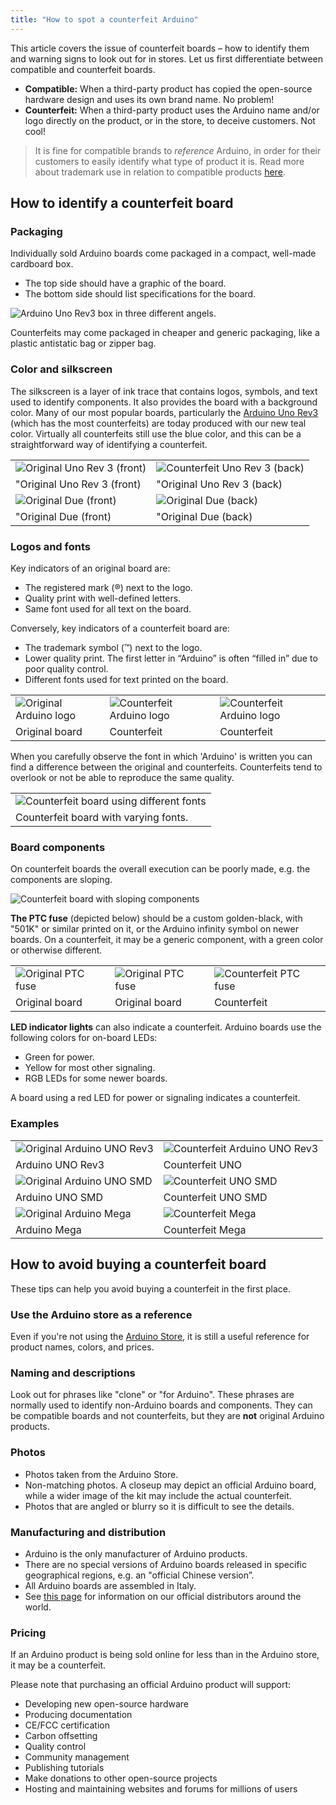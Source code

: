 ```yaml
---
title: "How to spot a counterfeit Arduino"
---
```


This article covers the issue of counterfeit boards – how to identify them and warning signs to look out for in stores. Let us first differentiate between compatible and counterfeit boards.

* **Compatible:** When a third-party product has copied the open-source hardware design and uses its own brand name. No problem!
* **Counterfeit:** When a third-party product uses the Arduino name and/or logo directly on the product, or in the store, to deceive customers. Not cool!

> It is fine for compatible brands to *reference* Arduino, in order for their customers to easily identify what type of product it is. Read more about trademark use in relation to compatible products [here](https://support.arduino.cc/hc/en-us/sections/360004749260-Compatible-Products).

## How to identify a counterfeit board

### Packaging

Individually sold Arduino boards come packaged in a compact, well-made cardboard box.

* The top side should have a graphic of the board.
* The bottom side should list specifications for the board.

![Arduino Uno Rev3 box in three different angels.](img/counterfeit/uno-r3-box-in-three-angles.png)

Counterfeits may come packaged in cheaper and generic packaging, like a plastic antistatic bag or zipper bag.

### Color and silkscreen

<!-- TODO: See word doc changes -->

The silkscreen is a layer of ink trace that contains logos, symbols, and text used to identify components. It also provides the board with a background color. Many of our most popular boards, particularly the [Arduino Uno Rev3](https://store.arduino.cc/arduino-uno-rev3) (which has the most counterfeits) are today produced with our new teal color. Virtually all counterfeits still use the blue color, and this can be a straightforward way of identifying a counterfeit.

<table class="img-captions">
  <tr>
     <td><img src="https://content.arduino.cc/assets/Arduino_UNO_Rev3_Ok.jpg" alt="Original Uno Rev 3 (front)"></td>
     <td><img src="https://content.arduino.cc/assets/Arduino_UNO_Rev3_back_Ok.jpg" alt="Counterfeit Uno Rev 3 (back)"></td>
  </tr>
  <tr>
     <td>"Original Uno Rev 3 (front)</td>
     <td>"Original Uno Rev 3 (back)</td>
  </tr>
  <tr>
     <td><img src="https://content.arduino.cc/assets/Arduino_Due_front_OK.jpg" alt="Original Due (front)"></td>
     <td><img src="https://content.arduino.cc/assets/Arduino_Due_back_OK.jpg" alt="Original Due (back)"></td>
  </tr>
  <tr>
     <td>"Original Due (front)</td>
     <td>"Original Due (back)</td>
  </tr>
</table>

### Logos and fonts

Key indicators of an original board are:

* The registered mark (®) next to the logo.
* Quality print with well-defined letters.
* Same font used for all text on the board.

Conversely, key indicators of a counterfeit board are:

* The trademark symbol (™) next to the logo.
* Lower quality print. The first letter in “Arduino” is often “filled in” due to poor quality control.
* Different fonts used for text printed on the board.

<table class="img-captions">
  <tr>
    <td><img src="https://content.arduino.cc/assets/Logo_Ok.jpg" alt="Original Arduino logo"></td>
    <td><img src="https://content.arduino.cc/assets/Logo_Fake.jpg" alt="Counterfeit Arduino logo"></td>
    <td><img src="https://content.arduino.cc/assets/Logo_Fake_2.jpg" alt="Counterfeit Arduino logo"></td>
  </tr>
  <tr>
    <td>Original board</td>
    <td>Counterfeit</td>
    <td>Counterfeit</td>
  </tr>
</table>

When you carefully observe the font in which 'Arduino' is written you can find a difference between the original and counterfeits. Counterfeits tend to overlook or not be able to reproduce the same quality.

<table class="img-captions">
  <tr>
    <td><img src="https://content.arduino.cc/assets/fake_fonts.jpg" alt="Counterfeit board using different fonts"></td>
  </tr>
  <tr>
    <td>Counterfeit board with varying fonts.</td>
  </tr>
</table>

### Board components

On counterfeit boards the overall execution can be poorly made, e.g. the components are sloping.

![Counterfeit board with sloping components](img/counterfeit/Board_with_sloping_components.jpg "Counterfeit board with sloping components")

**The PTC fuse** (depicted below) should be a custom golden-black, with "501K" or similar printed on it, or the Arduino infinity symbol on newer boards. On a counterfeit, it may be a generic component, with a green color or otherwise different.

<table class="img-captions">
  <tr>
    <td><img src="https://content.arduino.cc/assets/501_rev3.png" alt="Original PTC fuse"></td>
    <td><img src="https://content.arduino.cc/assets/501_Ok.jpg" alt="Original PTC fuse"></td>
    <td><img src="https://content.arduino.cc/assets/501_Fake.jpg" alt="Counterfeit PTC fuse"></td>
  </tr>
  <tr>
    <td>Original board</td>
    <td>Original board</td>
    <td>Counterfeit</td>
  </tr>
</table>

**LED indicator lights** can also indicate a counterfeit. Arduino boards use the following colors for on-board LEDs:

* Green for power.
* Yellow for most other signaling.
* RGB LEDs for some newer boards.

A board using a red LED for power or signaling indicates a counterfeit.

### Examples

<table class="img-captions">
  <tr>
    <td><img src="https://content.arduino.cc/assets/Arduino_UNO_Rev3_Ok.jpg" alt="Original Arduino UNO Rev3"></td>
    <td><img src="https://content.arduino.cc/assets/Arduino_UNO_Fake.jpg" alt="Counterfeit Arduino UNO Rev3""></td>
  </tr>
  <tr>
    <td>Arduino UNO Rev3</td>
    <td>Counterfeit UNO</td>
  </tr>
  <tr>
    <td><img src="https://content.arduino.cc/assets/Uno_SMD_Ok.jpg" alt="Original Arduino UNO SMD"></td>
    <td><img src="https://content.arduino.cc/assets/Uno_SMD_Fake.jpg" alt="Counterfeit UNO SMD"></td>
  </tr>
  <tr>
    <td>Arduino UNO SMD</td>
    <td>Counterfeit UNO SMD</td>
  </tr>
  <tr>
  <tr>
    <td><img src="https://content.arduino.cc/assets/Mega_Ok.jpg" alt="Original Arduino Mega"></td>
    <td><img src="https://content.arduino.cc/assets/MEGA_front_fake.png" alt="Counterfeit Mega"></td>
  </tr>
  <tr>
    <td>Arduino Mega</td>
    <td>Counterfeit Mega</td>
  </tr>
  <tr>
</table>

## How to avoid buying a counterfeit board

These tips can help you avoid buying a counterfeit in the first place.

### Use the Arduino store as a reference

Even if you're not using the [Arduino Store](https://store.arduino.cc/), it is still a useful reference for product names, colors, and prices.

### Naming and descriptions

Look out for phrases like "clone" or "for Arduino". These phrases are normally used to identify non-Arduino boards and components. They can be compatible boards and not counterfeits, but they are **not** original Arduino products.

### Photos

* Photos taken from the Arduino Store.
* Non-matching photos. A closeup may depict an official Arduino board, while a wider image of the kit may include the actual counterfeit.
* Photos that are angled or blurry so it is difficult to see the details.

### Manufacturing and distribution

* Arduino is the only manufacturer of Arduino products.
* There are no special versions of Arduino boards released in specific geographical regions, e.g. an "official Chinese version”.
* All Arduino boards are assembled in Italy.
* See [this page](https://store.arduino.cc/distributors) for information on our official distributors around the world.

### Pricing

If an Arduino product is being sold online for less than in the Arduino store, it may be a counterfeit.

Please note that purchasing an official Arduino product will support:

* Developing new open-source hardware
* Producing documentation
* CE/FCC certification
* Carbon offsetting
* Quality control
* Community management
* Publishing tutorials
* Make donations to other open-source projects
* Hosting and maintaining websites and forums for millions of users
